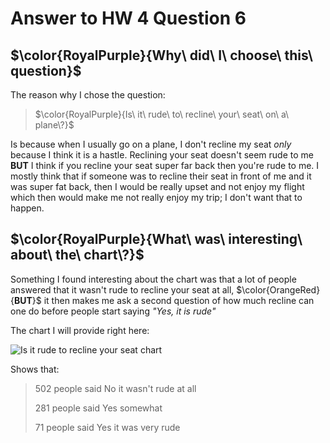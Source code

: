 # Answer to HW 4 Question 6

## $\color{RoyalPurple}{Why\ did\ I\ choose\ this\ question}$

The reason why I chose the question:

>$\color{RoyalPurple}{Is\ it\ rude\ to\ recline\ your\ seat\ on\ a\ plane\?}$

Is because when I usually go on a plane, I don't recline my seat *only* because I think it is a hastle. Reclining your seat doesn't seem rude to me **BUT** I think if you recline your seat super far back then you're rude to me. I mostly think that if someone was to recline their seat in front of me and it was super fat back, then I would be really upset and not enjoy my flight which then would make me not really enjoy my trip; I don't want that to happen.

## $\color{RoyalPurple}{What\ was\ interesting\ about\ the\ chart\?}$

Something I found interesting about the chart was that a lot of people answered that it wasn't rude to recline your seat at all, $\color{OrangeRed}{**BUT**\}$ it then makes me ask a second question of how much recline can one do before people start saying *"Yes, it is rude"*

The chart I will provide right here:

![Is it rude to recline your seat chart](data_wrapper)

Shows that:

>502 people said No it wasn't rude at all
>
>281 people said Yes somewhat
>
>71 people said Yes it was very rude





